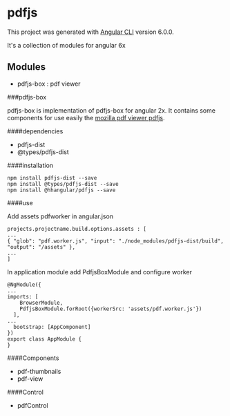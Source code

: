 # pdfjs

This project was generated with [Angular CLI](https://github.com/angular/angular-cli) version 6.0.0.

It's a collection of modules for angular 6x

## Modules
  - pdfjs-box : pdf viewer

###pdfjs-box

pdfjs-box is implementation of pdfjs-box for angular 2x. It contains some components for use easily the [mozilla pdf viewer pdfjs](https://github.com/mozilla/pdf.js).

####dependencies
  - pdfjs-dist
  - @types/pdfjs-dist

####installation

```
npm install pdfjs-dist --save
npm install @types/pdfjs-dist --save
npm install @hhangular/pdfjs --save
```

####use

Add assets pdfworker in angular.json

```
projects.projectname.build.options.assets : [
...
{ "glob": "pdf.worker.js", "input": "./node_modules/pdfjs-dist/build", "output": "/assets" },
...
]
```

In application module add PdfjsBoxModule and configure worker

```
@NgModule({
...
imports: [
    BrowserModule,
    PdfjsBoxModule.forRoot({workerSrc: 'assets/pdf.worker.js'})
  ],
...
  bootstrap: [AppComponent]
})
export class AppModule {
}
```

####Components

  - pdf-thumbnails
  - pdf-view

####Control
  - pdfControl



